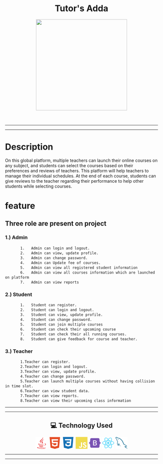 <h1 align="center"> Tutor's Adda </h1>
<p align="center">
<img height="300" width="300"  src="https://github.com/Dilip2116/tutor-s_adda/blob/main/ui-pages/tutor_logo.png">
</p>



<br/>

<hr>
<hr>

# Description
On this global platform, multiple teachers can launch their online courses on any subject, and students can select the courses based on their preferences and reviews of teachers. This platform will help teachers to manage their individual schedules. At the end of each course, students can give reviews to the teacher regarding their performance to help other students while selecting courses.

# feature

## Three role are present on project

### 1.) Admin
           1.	Admin can login and logout.
           2.	Admin can view, update profile.
           3.	Admin can change password.
           4.	Admin can Update fee of courses.
           5.	Admin can view all registered student information
           6.	Admin can view all courses information which are launched on platform
           7.	Admin can view reports

### 2.) Student
           1.	Student can register.
           2.	Student can login and logout.
           3.	Student can view, update profile.
           4.	Student can change password.
           5.	Student can join multiple courses 
           6. 	Student can check their upcoming course
           7. 	Student can check their all running courses. 
           8. 	Student can give feedback for course and teacher.

### 3.) Teacher
           1.Teacher can register.
           2.Teacher can login and logout.
           3.Teacher can view, update profile.
           4.Teacher can change password.
           5.Teacher can launch multiple courses without having collision in time slot.
           6.Teacher can view student data.
           7.Teacher can view reports.
           8.Teacher can view their upcoming class information



<hr>
<hr>
<h2 align="center"> 💻 Technology Used </h2>
<p align="center">
 
<img height="40" src="https://github.com/devicons/devicon/blob/master/icons/java/java-plain.svg">
<img height="40" src="https://github.com/devicons/devicon/blob/master/icons/html5/html5-plain.svg">
<img height="40" src="https://github.com/devicons/devicon/blob/master/icons/css3/css3-plain.svg">
<img height="40" src="https://github.com/devicons/devicon/blob/master/icons/javascript/javascript-plain.svg">
<img height="40" src="https://github.com/devicons/devicon/blob/master/icons/bootstrap/bootstrap-plain.svg">
<img height="40" src="https://github.com/devicons/devicon/blob/master/icons/react/react-original.svg">
<img height="40" src="https://github.com/devicons/devicon/blob/master/icons/mysql/mysql-plain.svg">
</p>
 <hr/>
 <hr>








